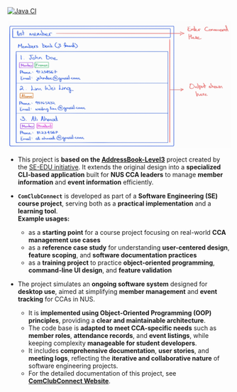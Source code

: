 [![Java CI](https://github.com/AY2526S1-CS2103T-T09-2/tp/actions/workflows/gradle.yml/badge.svg)](https://github.com/AY2526S1-CS2103T-T09-2/tp/actions/workflows/gradle.yml)

![Ui](docs/images/Ui.png)


* This project is **based on the [AddressBook-Level3](https://se-education.org/addressbook-level3)** project created by the [SE-EDU initiative](https://se-education.org).
  It extends the original design into a **specialized CLI-based application** built for **NUS CCA leaders** to manage **member information** and **event information** efficiently.

* **`ComClubConnect`** is developed as part of a **Software Engineering (SE) course project**, serving both as a **practical implementation** and a **learning tool**.<br>
  **Example usages:**
    * as a **starting point** for a course project focusing on real-world **CCA management use cases**
    * as a **reference case study** for understanding **user-centered design**, **feature scoping**, and **software documentation practices**
    * as a **training project** to practice **object-oriented programming**, **command-line UI design**, and **feature validation**

* The project simulates an **ongoing software system** designed for **desktop use**, aimed at simplifying **member management** and **event tracking** for CCAs in NUS.
    * It is **implemented using Object-Oriented Programming (OOP) principles**, providing a **clear and maintainable architecture**.
    * The code base is **adapted to meet CCA-specific needs** such as **member roles**, **attendance records**, and **event listings**, while keeping complexity **manageable for student developers**.
    * It includes **comprehensive documentation**, **user stories**, and **meeting logs**, reflecting the **iterative and collaborative nature** of software engineering projects.
    * For the detailed documentation of this project, see **[ComClubConnect Website](https://ay2526s1-cs2103t-t09-2.github.io/tp/)**.

